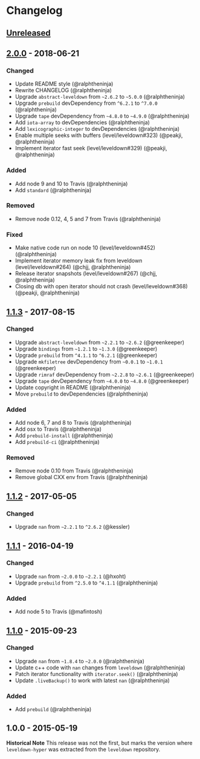 # Changelog

## [Unreleased]

## [2.0.0] - 2018-06-21

### Changed
* Update README style (@ralphtheninja)
* Rewrite CHANGELOG (@ralphtheninja)
* Upgrade `abstract-leveldown` from `~2.6.2` to `~5.0.0` (@ralphtheninja)
* Upgrade `prebuild` devDependency from `^6.2.1` to `^7.0.0` (@ralphtheninja)
* Upgrade `tape` devDependency from `~4.8.0` to `~4.9.0` (@ralphtheninja)
* Add `iota-array` to devDependencies (@ralphtheninja)
* Add `lexicographic-integer` to devDependencies (@ralphtheninja)
* Enable multiple seeks with buffers (level/leveldown#323) (@peakji, @ralphtheninja)
* Implement iterator fast seek (level/leveldown#329) (@peakji, @ralphtheninja)

### Added
* Add node 9 and 10 to Travis (@ralphtheninja)
* Add `standard` (@ralphtheninja)

### Removed
* Remove node 0.12, 4, 5 and 7 from Travis (@ralphtheninja)

### Fixed
* Make native code run on node 10 (level/leveldown#452) (@ralphtheninja)
* Implement iterator memory leak fix from leveldown (level/leveldown#264) (@chjj, @ralphtheninja)
* Release iterator snapshots (level/leveldown#267) (@chjj, @ralphtheninja)
* Closing db with open iterator should not crash (level/leveldown#368) (@peakji, @ralphtheninja)

## [1.1.3] - 2017-08-15

### Changed
* Upgrade `abstract-leveldown` from `~2.2.1` to `~2.6.2` (@greenkeeper)
* Upgrade `bindings` from `~1.2.1` to `~1.3.0` (@greenkeeper)
* Upgrade `prebuild` from `^4.1.1` to `^6.2.1` (@greenkeeper)
* Upgrade `mkfiletree` devDependency from `~0.0.1` to `~1.0.1` (@greenkeeper)
* Upgrade `rimraf` devDependency from `~2.2.8` to `~2.6.1` (@greenkeeper)
* Upgrade `tape` devDependency from `~4.0.0` to `~4.8.0` (@greenkeeper)
* Update copyright in README (@ralphtheninja)
* Move `prebuild` to devDependencies (@ralphtheninja)

### Added
* Add node 6, 7 and 8 to Travis (@ralphtheninja)
* Add osx to Travis (@ralphtheninja)
* Add `prebuild-install` (@ralphtheninja)
* Add `prebuild-ci` (@ralphtheninja)

### Removed
* Remove node 0.10 from Travis (@ralphtheninja)
* Remove global CXX env from Travis (@ralphtheninja)

## [1.1.2] - 2017-05-05

### Changed
* Upgrade `nan` from `~2.2.1` to `^2.6.2` (@kessler)

## [1.1.1] - 2016-04-19

### Changed
* Upgrade `nan` from `~2.0.0` to `~2.2.1` (@hxoht)
* Upgrade `prebuild` from `^2.5.0` to `^4.1.1` (@ralphtheninja)

### Added
* Add node 5 to Travis (@mafintosh)

## [1.1.0] - 2015-09-23

### Changed
* Upgrade `nan` from `~1.8.4` to `~2.0.0` (@ralphtheninja)
* Update c++ code with `nan` changes from `leveldown` (@ralphtheninja)
* Patch iterator functionality with `iterator.seek()` (@ralphtheninja)
* Update `.liveBackup()` to work with latest `nan` (@ralphtheninja)

### Added
* Add `prebuild` (@ralphtheninja)

## 1.0.0 - 2015-05-19

**Historical Note** This release was not the first, but marks the version where `leveldown-hyper` was extracted from the `leveldown` repository.

[unreleased]: https://github.com/level/leveldown-hyper/compare/v2.0.0...HEAD
[2.0.0]: https://github.com/level/leveldown-hyper/compare/v1.1.3...v2.0.0
[1.1.3]: https://github.com/level/leveldown-hyper/compare/v1.1.2...v1.1.3
[1.1.2]: https://github.com/level/leveldown-hyper/compare/v1.1.1...v1.1.2
[1.1.1]: https://github.com/level/leveldown-hyper/compare/v1.1.0...v1.1.1
[1.1.0]: https://github.com/level/leveldown-hyper/compare/v1.0.0...v1.1.0


